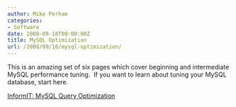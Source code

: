 ```yaml
---
author: Mike Perham
categories:
- Software
date: 2008-09-18T00:00:00Z
title: MySQL Optimization
url: /2008/09/18/mysql-optimization/
---
```


This is an amazing set of six pages which cover beginning and intermediate MySQL performance tuning.  If you want to learn about tuning your MySQL database, start here.

[InformIT: MySQL Query Optimization  
][1]

 [1]: http://www.informit.com/articles/article.aspx?p=377652&seqNum=1
